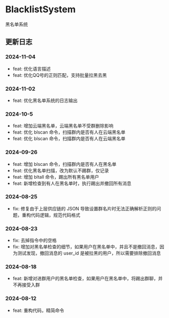 # BlacklistSystem

黑名单系统

## 更新日志

### 2024-11-04

- feat: 优化语言描述
- feat: 优化QQ号的正则匹配，支持批量拉黑去黑

### 2024-11-02

- feat: 优化黑名单系统的日志输出

### 2024-10-5

- feat: 增加云端黑名单，云端黑名单不受群删除影响
- feat: 优化 blscan 命令，扫描群内是否有人在云端黑名单
- feat: 优化 blscan 命令，扫描群内是否有人在云端黑名单

### 2024-09-26

- feat: 增加 blscan 命令，扫描群内是否有人在黑名单
- feat: 优化黑名单扫描，改为默认不踢群，仅记录
- feat: 增加 bltall 命令，踢出所有黑名单用户
- feat: 新增检查到有人在黑名单时，执行踢出并撤回所有消息

### 2024-08-25

- fix: 修复由于上层供应链的 JSON 导致设置群名片时无法正确解析正则的问题，重构代码逻辑，规范代码格式

### 2024-08-23

- fix: 去掉指令中的空格
- fix: 增加对黑名单检查的细节，如果用户在黑名单中，并且不是撤回消息，因为测试发现，撤回消息的 user_id 是被拉黑的用户，所以需要排除撤回消息

### 2024-08-18

- feat: 新增对进群用户的黑名单检查，如果用户在黑名单中，将踢出群聊，并不再接受入群

### 2024-08-12

- feat: 重构代码，精简命令
